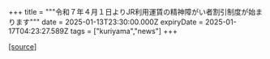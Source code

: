 +++
title = """令和７年４月１日よりJR利用運賃の精神障がい者割引制度が始まります"""
date = 2025-01-13T23:30:00.000Z
expiryDate = 2025-01-17T04:23:27.589Z
tags = ["kuriyama","news"]
+++


[[source]](https://www.town.kuriyama.hokkaido.jp/soshiki/39/29835.html)
